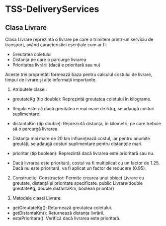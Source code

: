 # TSS-DeliveryServices

## Clasa Livrare

Clasa Livrare reprezintă o livrare pe care o trimitem printr-un serviciu de transport, având caracteristici esențiale cum ar fi:
* Greutatea coletului
* Distanța pe care o parcurge livrarea
* Prioritatea livrării (dacă e prioritară sau nu)

Aceste trei proprietăți formează baza pentru calculul costului de livrare, timpul de livrare și alte informații importante.

1. Atributele clasei:
* greutateKg (tip double): Reprezintă greutatea coletului în kilograme.
* Regula este că dacă greutatea e mai mare de 5 kg, se adaugă costuri suplimentare.

* distantaKm (tip double): Reprezintă distanța, în kilometri, pe care trebuie să o parcurgă livrarea.
* Distanța mai mare de 20 km influențează costul, iar pentru anumite greutăți, se adaugă costuri suplimentare pentru distanțele mari.

* prioritar (tip boolean): Reprezintă dacă livrarea este prioritară sau nu.
* Dacă livrarea este prioritară, costul va fi multiplicat cu un factor de 1.25. Dacă nu este prioritară, va fi aplicat un factor de reducere (0.95).

2. Construcție:
Constructor: Permite crearea unui obiect Livrare cu greutate, distanță și prioritate specificate.
public Livrare(double greutateKg, double distantaKm, boolean prioritar)


3. Metodele clasei Livrare:
* getGreutateKg(): Returnează greutatea coletului.
* getDistantaKm(): Returnează distanța livrării.
* estePrioritara(): Verifică dacă livrarea este prioritară.


